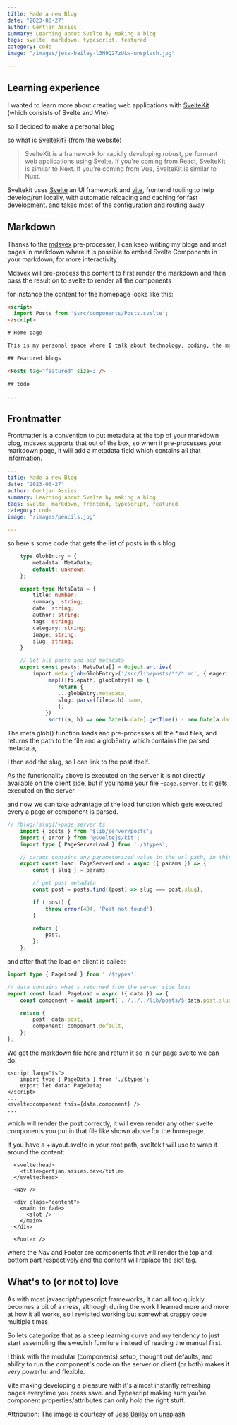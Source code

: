 ```yaml
---
title: Made a new Blog
date: "2023-06-27"
author: Gertjan Assies
summary: Learning about Svelte by making a blog
tags: svelte, markdown, typescript, featured
category: code
image: "/images/jess-bailey-l3N9Q27zULw-unsplash.jpg"

---
```


## Learning experience

I wanted to learn more about creating web applications with [SvelteKit](https://kit.svelte.dev/docs/introduction) (which consists of Svelte and Vite)

so I decided to make a personal blog

so what is [Sveltekit](https://kit.svelte.dev/)? (from the website)

> SvelteKit is a framework for rapidly developing robust, performant web applications using Svelte. If you're coming from React, SvelteKit is similar to Next. If you're coming from Vue, SvelteKit is similar to Nuxt.

Sveltekit uses [Svelte](https://svelte.dev/) an UI framework and [vite](https://vitejs.dev/), frontend tooling to help develop/run locally, with automatic reloading and caching for fast development.
and takes most of the configuration and routing away

## Markdown

Thanks to the [mdsvex](https://mdsvex.pngwn.io/) pre-processer, I can keep writing my blogs and most pages in markdown where it is possible to embed Svelte Components in your markdown, for more interactivity

Mdsvex will pre-process the content to first render the markdown and then pass the result on to svelte to render all the components

for instance the content for the homepage looks like this:

```html
<script>
  import Posts from '$src/components/Posts.svelte';
</script>

# Home page

This is my personal space where I talk about technology, coding, the maker space and anything else that interests me

## Featured blogs

<Posts tag="featured" size=3 />  

## todo

...

```

## Frontmatter

Frontmatter is a convention to put metadata at the top of your markdown blog, mdsvex supports that out of the box, so when it pre-processes your markdown page, it will add a metadata field which contains all that information.

```yaml
---
title: Made a new Blog
date: "2023-06-27"
author: Gertjan Assies
summary: Learning about Svelte by making a blog
tags: svelte, markdown, frontend, typescript, featured
category: code
image: "/images/pencils.jpg"

---
```

so here's some code that gets the list of posts in this blog

```typescript
    type GlobEntry = {
        metadata: MetaData;
        default: unknown;
    };

    export type MetaData = {
        title: number;
        summary: string;
        date: string;
        author: string;
        tags: string;
        category: string;
        image: string;
        slug: string;
    }

    // Get all posts and add metadata
    export const posts: MetaData[] = Object.entries(
        import.meta.glob<GlobEntry>('/src/lib/posts/**/*.md', { eager: true }))
            .map(([filepath, globEntry]) => {
                return {
                ...globEntry.metadata,
                slug: parse(filepath).name,
                };
            })
            .sort((a, b) => new Date(b.date).getTime() - new Date(a.date).getTime())

```

The meta.glob() function loads and pre-processes all the *.md files, and returns the path to the file and a globEntry which contains the parsed metadata,  

I then add the slug, so I can link to the post itself.

As the functionality above is executed on the server it is not directly available on the client side, but if you name your file `+page.server.ts` it gets executed on the server.

and now we can take advantage of the load function which gets executed every a page or component is parsed.

```typescript
// /blog/[slug]/+page.server.ts
    import { posts } from '$lib/server/posts';
    import { error } from '@sveltejs/kit';
    import type { PageServerLoad } from './$types';

    // params contains any parameterized value in the url path, in this case [slug]
    export const load: PageServerLoad = async ({ params }) => {
        const { slug } = params;

        // get post metadata
        const post = posts.find((post) => slug === post.slug);

        if (!post) {
            throw error(404, 'Post not found');
        }

        return {
            post,
        };
    };
```

and after that the load on client is called:

```typescript
import type { PageLoad } from './$types';

// data contains what's returned from the server side load
export const load: PageLoad = async ({ data }) => {
    const component = await import(`../../../lib/posts/${data.post.slug}.md`);

    return {
        post: data.post,
        component: component.default,
    };
};
```

We get the markdown file here and return it so in our page.svelte we can do:

```svelte
<script lang="ts">
    import type { PageData } from './$types';
    export let data: PageData;
</script>
...
<svelte:component this={data.component} />
...

```

which will render the post correctly, it will even render any other svelte components you put in that file like shown above for the homepage.

If you have a +layout.svelte in your root path, sveltekit will use to wrap it around the content:

```svelte
  <svelte:head>
    <title>gertjan.assies.dev</title> 
  </svelte:head>
  
  <Nav />
  
  <div class="content">
    <main in:fade>
      <slot />
    </main>
  </div>
  
  <Footer />
```

where the Nav and Footer are components that will render the top and bottom part respectively and the content will replace the slot tag.

## What's to (or not to) love

As with most javascript/typescript frameworks, it can all too quickly becomes a bit of a mess, although during the work I learned more and more at how it all works, so I revisited working but somewhat crappy code multiple times.

So lets categorize that as a steep learning curve and my tendency to just start assembling the swedish furniture instead of reading the manual first.

I think with the modular (components) setup, thought out defaults, and ability to run the component's code on the server or client (or both) makes it very powerful and flexible.

Vite making developing a pleasure with it's almost instantly refreshing pages everytime you press save. and Typescript making sure you're component properties/attributes can only hold the right stuff.

Attribution: The image is courtesy of [Jess Bailey](https://unsplash.com/s/photos/jess-bailey) on [unsplash](https://unsplash.com/)
